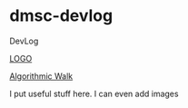 # dmsc-devlog
DevLog

[LOGO](2021-02-11-LOGO.md)

[Algorithmic Walk](2021-02-11-Algorithmic-Walk.md)

I put useful stuff here. I can even add images
